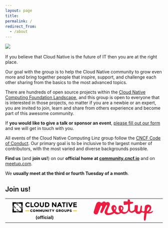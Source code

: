 ```yaml
---
layout: page
title: 
permalink: /
redirect_from:
  - /about
---
```


<img src="{{ site.baseurl }}/images/cloudnativelinz-banner.png">

If you believe that Cloud Native is the future of IT then you are at the right place.

Our goal with the group is to help the Cloud Native community to grow even more and bring together people that inspire, support, and challenge each other sharing from the basics to the most advanced topics.

There are hundreds of open source projects within the [Cloud Native Computing Foundation Landscape](https://landscape.cncf.io/), and this group is open to everyone that is interested in those projects, no matter if you are a newbie or an expert, you are invited to join, learn and share from others experience and become part of this awesome community.

If **you would like to give a talk or sponsor an event**, [please fill out our form](https://forms.gle/9GPboKs4T5Yboq5c8) and we will get in touch with you.

All events of the Cloud Native Computing Linz group follow the [CNCF Code of Conduct](https://github.com/cncf/foundation/blob/main/code-of-conduct.md). Our primary goal is to be inclusive to the largest number of contributors, with the most varied and diverse backgrounds possible.

**Find us** (and **join us!**) on our **official home at [community.cncf.io](https://community.cncf.io/linz/)** and on [meetup.com](https://www.meetup.com/Cloud-Native-Computing-Linz/).

We **usually meet at the third or fourth Tuesday of a month**.

## Join us!

<table width="100%" style="border:0;">
<tr style="border:0;">
  <td style="vertical-align:middle;width:50%;text-align:center;border:0;">
    <a href="https://community.cncf.io/linz/"><img src="../images/cncf-community-groups.svg" width="90%"></a><br><strong>(official)</strong>
  </td>

  <td style="vertical-align:middle;width:50%;text-align:center;border:0;">
    <a href="https://www.meetup.com/Cloud-Native-Computing-Linz/"><img src="../images/meetup-logo.png" width="80%"></a>
  </td>
</tr>
</table>
